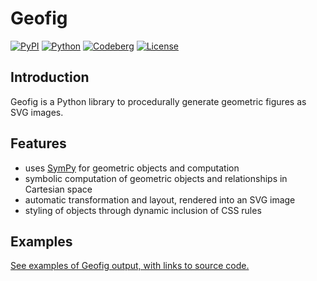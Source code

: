 # Geofig

[![PyPI][badge-pypi]][project-pypi]
[![Python][badge-pyversion]][project-pyversion]
[![Codeberg][badge-codeberg]][project-codeberg]
[![License][badge-license]][project-license]

## Introduction

Geofig is a Python library to procedurally generate geometric figures as SVG images.

## Features

- uses [SymPy][link-sympy] for geometric objects and computation
- symbolic computation of geometric objects and relationships in Cartesian space
- automatic transformation and layout, rendered into an SVG image
- styling of objects through dynamic inclusion of CSS rules

## Examples

[See examples of Geofig output, with links to source code.][project-examples]


[badge-codeberg]: https://img.shields.io/badge/codeberg-main-blue
[badge-license]: https://img.shields.io/badge/license-0BSD-green
[badge-pypi]: https://img.shields.io/pypi/v/geofig
[badge-pyversion]: https://img.shields.io/python/required-version-toml?tomlFilePath=https://codeberg.org/reserata/geofig/raw/branch/main/pyproject.toml
[link-sympy]: https://sympy.org/
[project-codeberg]: https://codeberg.org/reserata/geofig/
[project-examples]: https://codeberg.org/reserata/geofig/src/branch/main/examples/README.md
[project-license]: https://codeberg.org/reserata/geofig/src/branch/main/LICENSE
[project-pypi]: https://pypi.org/project/geofig
[project-pyversion]: https://www.python.org/
